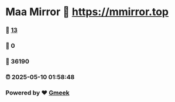 # Maa Mirror :link: https://mmirror.top 
### :page_facing_up: [13](https://mmirror.top/tag.html) 
### :speech_balloon: 0 
### :hibiscus: 36190 
### :alarm_clock: 2025-05-10 01:58:48 
### Powered by :heart: [Gmeek](https://github.com/Meekdai/Gmeek)
